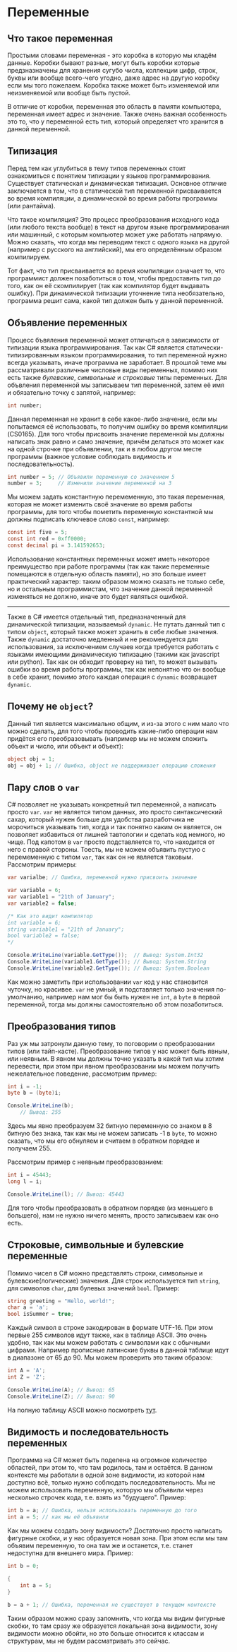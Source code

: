 # Переменные

## Что такое переменная

Простыми словами переменная - это коробка в которую мы кладём данные. Коробки бывают разные, могут быть коробки которые предзназначены для хранения сугубо числа, коллекции цифр, строк, буквы или вообще всего-чего угодно, даже адрес на другую коробку если мы того пожелаем. Коробка также может быть изменяемой или неизменяемой или вообще быть пустой.

В отличие от коробки, переменная это область в памяти компьютера, переменная имеет адрес и значение. Также очень важная особенность это то, что у переменной есть тип, который определяет что хранится в данной переменной.

## Типизация

Перед тем как углубиться в тему типов переменных стоит ознакомиться с понятием типизации у языков программирования. Существует статическая и динамическая типизация. Основное отличие заключается в том, что в статической тип переменной присваивается во время компиляции, а динамической во время работы программы (или рантайма).

Что такое компиляция? Это процесс преобразования исходного кода (или любого текста вообще) в текст на другом языке программирования или машинный, с которым компьютер может уже работать напрямую. Можно сказать, что когда мы переводим текст с одного языка на другой (например с русского на английский), мы его определённым образом компилируем.

Тот факт, что тип присваивается во время компиляции означает то, что программист должен позаботиться о том, чтобы предоставить тип до того, как он её скомпилирует (так как компилятор будет выдавать ошибку). При динамической типизации уточнение типа необязательно, программа решит сама, какой тип должен быть у данной переменной.

## Объявление переменных

Процесс бъвяления переменной может отличаться в зависимости от типизации языка программирования. Так как C# является статически-типизированным языком программирования, то тип переменной нужно всегда указывать, иначе программа не заработает. В прошлой теме мы рассматривали различные числовые виды переменных, помимо них есть также _булевские_, _символьные_ и _строковые_ типы переменных. Для объвления переменной мы записываем тип переменной, затем её имя и обязательно точку с запятой, например:

```csharp
int number;
```

Данная переменная не хранит в себе какое-либо значение, если мы попытаемся её использовать, то получим ошибку во время компиляции (CS0165). Для того чтобы присвоить значение переменной мы должны написать знак равно и само значение, причём делаться это может как на одной строчке при объявлении, так и в любом другом месте программы (важное условие соблюдать видимость и последовательность).

```csharp
int number = 5; // Объявили переменную со значением 5
number = 3;     // Изменили значение переменной на 3
```

Мы можем задать константную перемеменную, это такая переменная, которая не может изменить своё значение во время работы программы, для того чтобы пометить переменную константной мы должны подписать ключевое слово `const`, например:

```csharp
const int five = 5;
const int red = 0xff0000;
const decimal pi = 3.141592653;
```

Использование константных переменных может иметь некоторое преимущество при работе программы (так как такие переменные помещаются в отдельную область памяти), но это больше имеет практический характер: таким образом можно сказать не только себе, но и остальным программистам, что значение данной переменной изменяться не должно, иначе это будет являться ошибкой.

---

Также в C# имеется отдельный тип, предназначенный для динамической типизации, называемый `dynamic`. Не путать данный тип с типом `object`, который также может хранить в себе любые значения. Также `dynamic` достаточно медленный и не рекомендуется для использования, за исключением случаев когда требуется работать с языками имеющими динамическую типизацию (такими как javascript или python). Так как он обходит проверку на тип, то может вызывать ошибки во время работы программы, так как непонятно что он вообще в себе хранит, помимо этого каждая операция с `dynamic` возвращает `dynamic`.

## Почему не `object`?

Данный тип является максимально общим, и из-за этого с ним мало что можно сделать, для того чтобы проводить какие-либо операции нам придётся его преобразовывать (например мы не можем сложить объект и число, или объект и объект):

```csharp
object obj = 1;
obj = obj + 1; // Ошибка, object не поддерживает операцию сложения
```

## Пару слов о `var`

C# позволяет не указывать конкретный тип переменной, а написать просто `var`. `var` не является типом данных, это просто синтаксический сахар, который нужен больше для удобства разработчика не морочиться указывать тип, когда и так понятно каким он является, он позволяет избавиться от лишней тавтологии и сделать код немного, но чище. Под капотом в `var` просто подставляется то, что находится от него с правой стороны. Тоесть, мы не можем объявить пустую с перемеменную с типом `var`, так как он не является таковым. Рассмотрим примеры:

```csharp
var varialbe; // Ошибка, переменной нужно присвоить значение
```

```csharp
var variable = 6;
var variable1 = "21th of January";
var variable2 = false;

/* Как это видит компилятор
int variable = 6;
string variable1 = "21th of January";
bool variable2 = false;
*/

Console.WriteLine(variable.GetType());  // Вывод: System.Int32
Console.WriteLine(variable1.GetType()); // Вывод: System.String
Console.WriteLine(variable2.GetType()); // Вывод: System.Boolean
```

Как можно заметить при использовании `var` код у нас становится чуточку, но красивее. `var` не умный, и подставляет только значения по-умолчанию, например нам мог бы быть нужен не `int`, а `byte` в первой переменной, тогда мы должны самостоятельно об этом позаботиться.

## Преобразования типов

Раз уж мы затронули данную тему, то поговорим о преобразовании типов (или тайп-касте). Преобразование типов у нас может быть явным, или неявным. В явном мы должны точно указать в какой тип мы хотим перевести, при этом при явном преобразовании мы можем получить нежелательное поведение, рассмотрим пример:

```csharp
int i = -1;
byte b = (byte)i;

Console.WriteLine(b);
    // Вывод: 255
```

Здесь мы явно преобразуем 32 битную переменную со знаком в 8 битную без знака, так как мы не можем записать -1 в `byte`, то можно сказать, что мы его обнуляем и считаем в обратном порядке и получаем 255.

Рассмотрим пример с неявным преобразованием:

```csharp
int i = 45443;
long l = i;

Console.WriteLine(l); // Вывод: 45443
```

Для того чтобы преобразовать в обратном порядке (из меньшего в большего), нам не нужно ничего менять, просто записываем как оно есть.

## Строковые, символьные и булевские переменные

Помимо чисел в C# можно представлять строки, символьные и булевские(логические) значения. Для строк используется тип `string`, для символов `char`, для булевых значений `bool`. Пример:

```csharp
string greeting = "Hello, world!";
char a = 'a';
bool isSummer = true;
```

Каждый символ в строке закодирован в формате UTF-16. При этом первые 255 символов идут также, как в таблице ASCII. Это очень удобно, так как мы можем работать с символами как с обычными цифрами. Например прописные латинские буквы в данной таблице идут в диапазоне от 65 до 90. Мы можем проверить это таким образом:

```csharp
int A = 'A';
int Z = 'Z';

Console.WriteLine(A); // Вывод: 65
Console.WriteLine(Z); // Вывод: 90
```

На полную таблицу ASCII можно посмотреть [тут](https://external-content.duckduckgo.com/iu/?u=https%3A%2F%2Fupload.wikimedia.org%2Fwikipedia%2Fcommons%2Fthumb%2Fd%2Fdd%2FASCII-Table.svg%2F1261px-ASCII-Table.svg.png&f=1&nofb=1).

## Видимость и последовательность переменных

Программа на C# может быть поделена на огромное количество областей, при этом то, что там родилось, там и остаётся. В данном контексте мы работали в одной зоне видимости, из которой нам доступно всё, только нужно соблюдать последовательность. Мы не можем использовать переменную, которую мы объявили через несколько строчек кода, т.е. взять из "будущего". Пример:

```csharp
int b = a; // Ошибка, нельзя использовать переменную до того
int a = 5; // как мы её объявили
```

Как мы можем создать зону видимости? Достаточно просто написать фигурные скобки, и у нас образуется новая зона. При этом если мы там объявим переменную, то она там же и останется, т.е. станет недоступна для внешнего мира. Пример:

```csharp
int b = 0;

{
	int a = 5;
}

b = a + 1; // Ошибка, переменная не существует в текущем контексте
```

Таким образом можно сразу запомнить, что когда мы видим фигурные скобки, то там сразу же образуется локальная зона видимости, зону видимости можно обойти, но это больше относится к классам и структурам, мы не будем рассматривать это сейчас.
